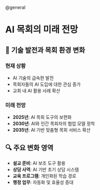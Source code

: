 @general
# AI 목회의 미래 전망

## 🚀 기술 발전과 목회 환경 변화

### 현재 상황

- AI 기술의 급속한 발전
- 목회자들의 AI 도입에 대한 관심 증가
- 교회 내 AI 활용 사례 확산

### 미래 전망

- **2025년**: AI 목회 도구의 보편화
- **2030년**: AI와 인간 목회자의 협업 모델 정착
- **2035년**: AI 기반 맞춤형 목회 서비스 확산

## 🔍 주요 변화 영역

- **설교 준비**: AI 보조 도구 활용
- **상담 사역**: AI 기반 초기 상담 시스템
- **교육 프로그램**: 개인화된 학습 경로
- **행정 업무**: 자동화 및 효율성 증대
